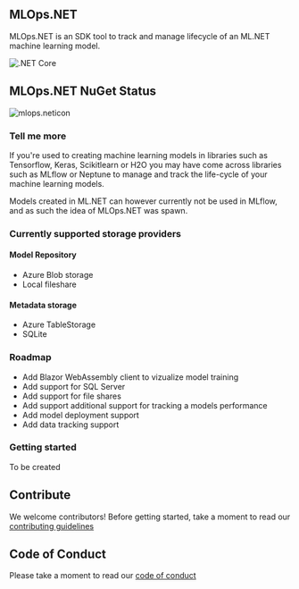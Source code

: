## MLOps.NET
MLOps.NET is an SDK tool to track and manage lifecycle of an ML.NET machine learning model.

![.NET Core](https://github.com/aslotte/MLOps.NET/workflows/.NET%20Core/badge.svg)

## MLOps.NET NuGet Status
![mlops.neticon](https://img.shields.io/nuget/v/MLOps.NET.svg)

### Tell me more
If you're used to creating machine learning models in libraries such as Tensorflow, Keras, Scikitlearn or H2O you may have come across libraries such as MLflow or Neptune to manage and track the life-cycle of your machine learning models. 

Models created in ML.NET can however currently not be used in MLflow, and as such the idea of MLOps.NET was spawn.

### Currently supported storage providers

#### Model Repository
- Azure Blob storage
- Local fileshare

#### Metadata storage
- Azure TableStorage
- SQLite

### Roadmap
- Add Blazor WebAssembly client to vizualize model training
- Add support for SQL Server
- Add support for file shares
- Add support additional support for tracking a models performance
- Add model deployment support
- Add data tracking support

### Getting started
To be created

## Contribute
We welcome contributors! Before getting started, take a moment to read our [contributing guidelines](https://github.com/aslotte/MLOps.NET/blob/master/Contributing.md)

## Code of Conduct
Please take a moment to read our [code of conduct](https://github.com/aslotte/MLOps.NET/blob/master/CODE_OF_CONDUCT.md) 

